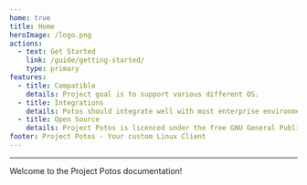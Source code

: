 ```yaml
---
home: true
title: Home
heroImage: /logo.png
actions:
  - text: Get Started
    link: /guide/getting-started/
    type: primary
features:
  - title: Compatible
    details: Project goal is to support various different OS.
  - title: Integrations
    details: Potos should integrate well with most enterprise environments because it uses SSSD.
  - title: Open Source
    details: Project Potos is licenced under the free GNU General Public License 3.
footer: Project Potos - Your custom Linux Client
---
```


<hr>

Welcome to the Project Potos documentation!
